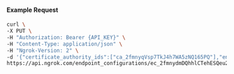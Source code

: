 <!-- Code generated for API Clients. DO NOT EDIT. -->

#### Example Request

```bash
curl \
-X PUT \
-H "Authorization: Bearer {API_KEY}" \
-H "Content-Type: application/json" \
-H "Ngrok-Version: 2" \
-d '{"certificate_authority_ids":["ca_2fmnyqVsp7TkJ4h7WA5zNQ165PQ"],"enabled":true}' \
https://api.ngrok.com/endpoint_configurations/ec_2fmnydmDQhhlCTehESQeu2Q0pcY/mutual_tls
```
